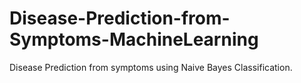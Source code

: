 # Disease-Prediction-from-Symptoms-MachineLearning
Disease Prediction from symptoms using Naive Bayes Classification.
